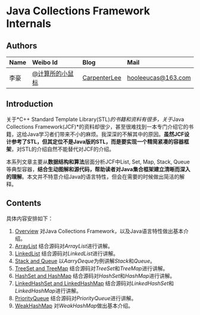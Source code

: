 # Java Collections Framework Internals
## Authors
| Name | Weibo Id | Blog | Mail |
|:-----------|:-------------|:-------------|:-----------|
| 李豪 |[@计算所的小鼠标](http://weibo.com/icttinymouse) | [CarpenterLee](http://www.cnblogs.com/CarpenterLee/) | hooleeucas@163.com |

## Introduction

关于*C++ Standard Template Library(STL)*的书籍和资料有很多，关于*Java Collections Framework(JCF)*的资料却很少，甚至很难找到一本专门介绍它的书籍，这给Java学习者们带来不小的麻烦。我深深的不解其中的原因。**虽然JCF设计参考了STL，但其定位不是Java版的STL，而是要实现一个精简紧凑的容器框架**，对STL的介绍自然不能替代对JCF的介绍。

本系列文章主要从**数据结构和算法**层面分析JCF中List, Set, Map, Stack, Queue等典型容器，**结合生动图解和源代码，帮助读者对Java集合框架建立清晰而深入的理解**。本文并不特意介绍Java的语言特性，但会在需要的时候做出简洁的解释。

## Contents

具体内容安排如下：

1. [Overview](https://github.com/CarpenterLee/JCFInternals/blob/master/markdown/1-Overview.md) 对Java Collections Framework，以及Java语言特性做出基本介绍。
2. [ArrayList](https://github.com/CarpenterLee/JCFInternals/blob/master/markdown/2-ArrayList.md) 结合源码对*ArrayList*进行讲解。
3. [LinkedList](https://github.com/CarpenterLee/JCFInternals/blob/master/markdown/3-LinkedList.md) 结合源码对*LinkedList*进行讲解。
4. [Stack and Queue](https://github.com/CarpenterLee/JCFInternals/blob/master/markdown/4-Stack%20and%20Queue.md) 以*AarryDeque*为例讲解*Stack*和*Queue*。
5. [TreeSet and TreeMap](https://github.com/CarpenterLee/JCFInternals/blob/master/markdown/5-TreeSet%20and%20TreeMap.md) 结合源码对*TreeSet*和*TreeMap*进行讲解。
6. [HashSet and HashMap](https://github.com/CarpenterLee/JCFInternals/blob/master/markdown/6-HashSet%20and%20HashMap.md) 结合源码对*HashSet*和*HashMap*进行讲解。
7. [LinkedHashSet and LinkedHashMap](https://github.com/CarpenterLee/JCFInternals/blob/master/markdown/7-LinkedHashSet%20and%20LinkedHashMap.md) 结合源码对*LinkedHashSet*和*LinkedHashMap*进行讲解。
8. [PriorityQueue](https://github.com/CarpenterLee/JCFInternals/blob/master/markdown/8-PriorityQueue.md) 结合源码对*PriorityQueue*进行讲解。
9. [WeakHashMap](https://github.com/CarpenterLee/JCFInternals/blob/master/markdown/9-WeakHashMap.md) 对*WeakHashMap*做出基本介绍。
